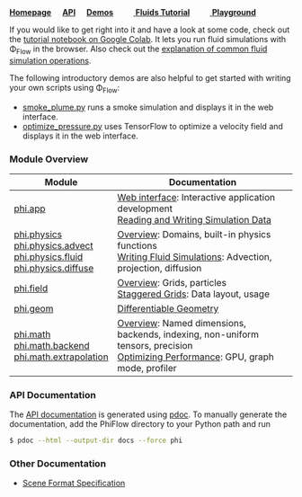 
[**Homepage**](https://github.com/tum-pbs/PhiFlow)
&nbsp;&nbsp;&nbsp; [**API**](phi)
&nbsp;&nbsp;&nbsp; [**Demos**](https://github.com/tum-pbs/PhiFlow/tree/develop/demos)
&nbsp;&nbsp;&nbsp; [<img src="https://www.tensorflow.org/images/colab_logo_32px.png" height=16> **Fluids Tutorial**](https://colab.research.google.com/drive/1LNPpHoZSTNN1L1Jt9MjLZ0r3Ejg0u7hY#offline=true&sandboxMode=true)
&nbsp;&nbsp;&nbsp; [<img src="https://www.tensorflow.org/images/colab_logo_32px.png" height=16> **Playground**](https://colab.research.google.com/drive/1zBlQbmNguRt-Vt332YvdTqlV4DBcus2S#offline=true&sandboxMode=true)

If you would like to get right into it and have a look at some code, check out the
[tutorial notebook on Google Colab](https://colab.research.google.com/drive/1LNPpHoZSTNN1L1Jt9MjLZ0r3Ejg0u7hY#offline=true&sandboxMode=true).
It lets you run fluid simulations with Φ<sub>Flow</sub> in the browser.
Also check out the [explanation of common fluid simulation operations](https://tum-pbs.github.io/PhiFlow/Fluid_Simulation.html).

The following introductory demos are also helpful to get started with writing your own scripts using Φ<sub>Flow</sub>:

* [smoke_plume.py](https://github.com/tum-pbs/PhiFlow/tree/develop/demos/smoke_plume.py) runs a smoke simulation and displays it in the web interface.
* [optimize_pressure.py](https://github.com/tum-pbs/PhiFlow/tree/develop/demos/differentiate_pressure.py) uses TensorFlow to optimize a velocity field and displays it in the web interface.

### Module Overview

| Module      | Documentation                                        |
|-------------|------------------------------------------------------|
| [phi.app](phi/app)     | [Web interface](Web_Interface.md): Interactive application development <br /> [Reading and Writing Simulation Data](Reading_and_Writing_Data.md)   |
| [phi.physics](phi/physics) <br /> [phi.physics.advect](phi/physics/advect.html) <br /> [phi.physics.fluid](phi/physics/fluid.html) <br /> [phi.physics.diffuse](phi/physics/diffuse.html) | [Overview](Physics.md): Domains, built-in physics functions <br /> [Writing Fluid Simulations](Fluid_Simulation.md): Advection, projection, diffusion        |
| [phi.field](phi/field)   | [Overview](Fields.md): Grids, particles <br /> [Staggered Grids](Staggered_Grids.md): Data layout, usage           |
| [phi.geom](phi/geom)    | [Differentiable Geometry](Geometry.md)                              |
| [phi.math](phi/math) <br /> [phi.math.backend](phi/math/backend) <br /> [phi.math.extrapolation](phi/math/extrapolation.html)  | [Overview](Math.md): Named dimensions, backends, indexing, non-uniform tensors, precision <br /> [Optimizing Performance](GPU_Execution.md): GPU, graph mode, profiler |

### API Documentation

The [API documentation](phi) is generated using [pdoc](https://pdoc3.github.io/pdoc/).
To manually generate the documentation, add the PhiFlow directory to your Python path and run
```bash
$ pdoc --html --output-dir docs --force phi
```

### Other Documentation

* [Scene Format Specification](Scene_Format_Specification.md)
